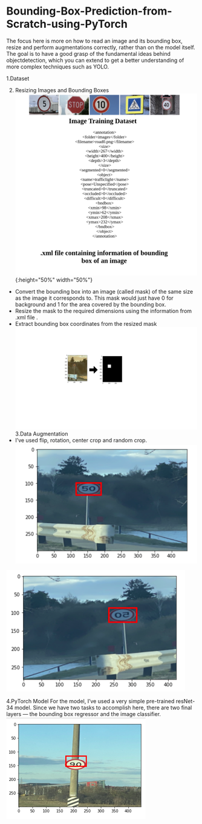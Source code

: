 # Bounding-Box-Prediction-from-Scratch-using-PyTorch

The focus here is more on how to read an image and its bounding box,  resize  and  perform  augmentations  correctly,  rather  than  on  the  model itself.  The goal is to have a good grasp of the fundamental ideas behind objectdetection,  which  you  can  extend  to  get  a  better  understanding  of more complex techniques such as YOLO.

1.Dataset

2. Resizing Images and Bounding Boxes
![CNN Architecture](aa.png){:height="50%" width="50%"}
* Convert the bounding box into an image (called mask) of the same size as the image it corresponds to. This mask    would just have 0 for background and 1 for the area covered by the bounding box.
* Resize the mask to the required dimensions using the information from .xml file .
* Extract bounding box coordinates from the resized mask
![CNN Architecture](ss.png)
3.Data Augmentation
* I’ve used flip, rotation, center crop and random crop.
![CNN Architecture](bt.png)

![CNN Architecture](at.png)

4.PyTorch Model
For the model, I’ve used a very simple pre-trained resNet-34 model. Since we have two tasks to accomplish here, there are two final layers — the bounding box regressor and the image classifier.
![CNN Architecture](test.png)
